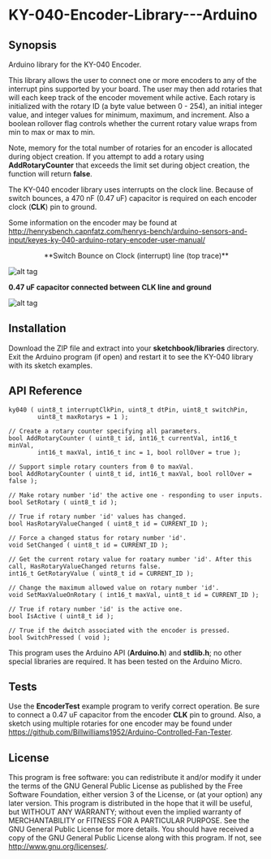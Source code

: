 # KY-040-Encoder-Library---Arduino

## Synopsis
Arduino library for the KY-040 Encoder. 

This library allows the user to connect one or more encoders to any of the interrupt pins supported by your board. The user may then add rotaries that will each keep track of the encoder movement while active. Each rotary is initialized with the rotary ID (a byte value between 0 - 254), an initial integer value, and integer values for minimum, maximum, and increment. Also a boolean rollover flag controls whether the current rotary value wraps from min to max or max to min.

Note, memory for the total number of rotaries for an encoder is allocated during object creation. If you attempt to add a rotary using **AddRotaryCounter** that exceeds the limit set during object creation, the function will return **false**.

The KY-040 encoder library uses interrupts on the clock line. Because of switch bounces, a 470 nF (0.47 uF) capacitor is required on each encoder clock (**CLK**) pin to ground.

Some information on the encoder may be found at 
http://henrysbench.capnfatz.com/henrys-bench/arduino-sensors-and-input/keyes-ky-040-arduino-rotary-encoder-user-manual/

<center>**Switch Bounce on Clock (interrupt) line (top trace)**</center>

![alt tag](https://cloud.githubusercontent.com/assets/3778024/20508566/0f773998-b028-11e6-93be-419c9a08014c.png)

**0.47 uF capacitor connected between CLK line and ground** 

![alt tag](https://cloud.githubusercontent.com/assets/3778024/20508570/1a946d00-b028-11e6-8b36-ff34b561c11a.png)

## Installation

Download the ZIP file and extract into your **sketchbook/libraries** directory. Exit the Arduino program (if open) and restart it to see the KY-040 library with its sketch examples.

## API Reference

	ky040 ( uint8_t interruptClkPin, uint8_t dtPin, uint8_t switchPin,
			uint8_t maxRotarys = 1 );
	
	// Create a rotary counter specifying all parameters.
	bool AddRotaryCounter ( uint8_t id, int16_t currentVal, int16_t minVal,
			int16_t maxVal, int16_t inc = 1, bool rollOver = true );
			
	// Support simple rotary counters from 0 to maxVal.
	bool AddRotaryCounter ( uint8_t id, int16_t maxVal, bool rollOver = false );
	
	// Make rotary number 'id' the active one - responding to user inputs.
	bool SetRotary ( uint8_t id );

	// True if rotary number 'id' values has changed.
	bool HasRotaryValueChanged ( uint8_t id = CURRENT_ID );

	// Force a changed status for rotary number 'id'.
	void SetChanged ( uint8_t id = CURRENT_ID );
	
	// Get the current rotary value for roatary number 'id'. After this call, HasRotaryValueChanged returns false.
	int16_t GetRotaryValue ( uint8_t id = CURRENT_ID );

	// Change the maximum allowed value on rotary number 'id'.
	void SetMaxValueOnRotary ( int16_t maxVal, uint8_t id = CURRENT_ID );

	// True if rotary number 'id' is the active one.
	bool IsActive ( uint8_t id );

	// True if the dwitch associated with the encoder is pressed.
	bool SwitchPressed ( void );

This program uses the Arduino API (**Arduino.h**) and **stdlib.h**; no other special libraries are required. It has been tested on the Arduino Micro.

## Tests

Use the **EncoderTest** example program to verify correct operation.  Be sure to connect a 0.47 uF capacitor from the encoder **CLK** pin to ground.  Also, a sketch using multiple rotaries for one encoder may be found under https://github.com/Billwilliams1952/Arduino-Controlled-Fan-Tester.

## License

This program is free software: you can redistribute it and/or modify it under the terms of the GNU General Public License as published by the Free Software Foundation, either version 3 of the License, or (at your option) any later version. This program is distributed in the hope that it will be useful, but WITHOUT ANY WARRANTY; without even the implied warranty of MERCHANTABILITY or FITNESS FOR A PARTICULAR PURPOSE. See the GNU General Public License for more details. You should have received a copy of the GNU General Public License along with this program. If not, see http://www.gnu.org/licenses/.
